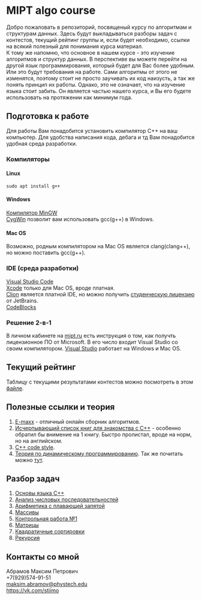 # MIPT algo course
Добро пожаловать в репозиторий, посвященый курсу по алгоритмам и структурам данных. Здесь будут выкладываться разборы задач с контестов, текущий рейтинг группы и, если будет необходимо, ссылки на всякий полезный для понимания курса материал.<br>
К тому же напомню, что основное в нашем курсе - это изучение алгоритмов и структур данных. В перспективе вы можете перейти на другой язык программирования, который будет для Вас более удобным. Или это будут требования на работе. Сами алгоритмы от этого не изменятся, поэтому стоит не просто заучивать их код наизусть, а так же понять принцип их работы. Однако, это не означает, что на изучение языка стоит забить. Он является частью нашего курса, и Вы его будете использовать на протяжении как минимум года.<br>

## Подготовка к работе
Для работы Вам понадобится установить компилятор C++ на ваш компьютер. Для удобства написания кода, дебага и тд Вам понадобится удобная среда разработки. 

### Компиляторы
#### Linux
`sudo apt install g++`

#### Windows
[Компилятор MinGW](https://osdn.net/projects/mingw/releases/)<br>
[CygWin](https://cygwin.com/install.html) позволит вам использовать gcc(g++) в Windows. 

#### Mac OS
Возможно, родным компилятором на Mac OS является clang(clang++), но можно поставить gcc(g++).

### IDE (среда разработки)

[Visual Studio Code](https://code.visualstudio.com/#alt-downloads)<br>
[Xcode](https://developer.apple.com/xcode/) только для Mac OS, вроде платная.<br>
[Clion](https://www.jetbrains.com/clion/download/#section=linux) является платной IDE, но можно получить [студенческую лицензию](https://jetbrains.ru/students/classroom-licenses/free-classroom-licenses/) от JetBrains.<br> 
[CodeBlocks](http://www.codeblocks.org/downloads/binaries)

### Решение 2-в-1
В личном кабинете на [mipt.ru](https://mipt.ru) есть инструкция о том, как получть лицензионное ПО от Microsoft. В его число входит Visual Studio со своим компилятором. [Visual Studio](https://visualstudio.microsoft.com/vs/) работает на Windows и Mac OS.

## Текущий рейтинг
Таблицу с текущими результатами контестов можно посмотреть в этом [файле](Results.ipynb).

## Полезные ссылки и теория
1. [E-maxx](http://e-maxx.ru/algo/) - отличный онлайн сборник алгоритмов.
2. [Исчерпывающий список книг для знакомства с C++](https://tproger.ru/books/cpp-books-beginners/) - особенно обратил бы внимение на 1 книгу. Быстро пролистал, вроде на норм, но на английском.
3. [C++ code style](theory/cpp_code_style.md).
4. [Теория по динамическому программированию](theory/dp.ipynb). Так же почитать можно [тут](https://neerc.ifmo.ru/wiki/index.php?title=Динамическое_программирование).
​
## Разбор задач
1. [Основы языка C++](solutions/lab4.md)
2. [Анализ числовых последовательностей](solutions/lab5.md)
3. [Арифметика с плавающей запятой](solutions/lab6.ipynb)
4. [Массивы](solutions/lab7.md)
5. [Контрольная работа №1](solutions/cw1.md)
6. [Матрицы](solutions/lab9.md)
7. [Квадратичные сортировки](solutions/lab11.md)
8. [Рекурсия](solutions/lab12.md)

## Контакты со мной
Абрамов Максим Петрович<br>
+7(929)574-91-51<br>
<a href="mailto:maksim.abramov@phystech.edu">maksim.abramov@phystech.edu</a><br>
<a href="https://vk.com/stiimo">https://vk.com/stiimo</a>
